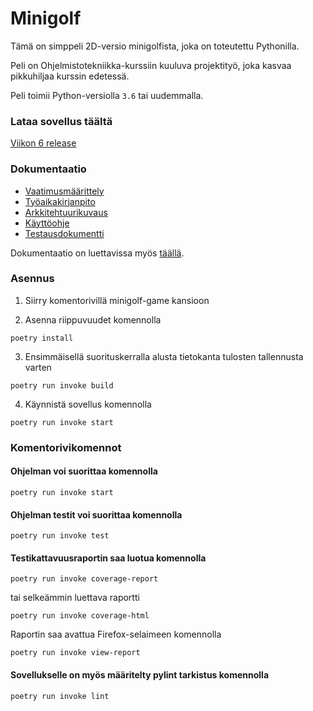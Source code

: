 # Minigolf

Tämä on simppeli 2D-versio minigolfista, joka on toteutettu Pythonilla.

Peli on Ohjelmistotekniikka-kurssiin kuuluva projektityö, joka kasvaa pikkuhiljaa kurssin edetessä.

Peli toimii Python-versiolla `3.6` tai uudemmalla.

### Lataa sovellus täältä

[Viikon 6 release](https://github.com/makeri89/Ohjelmistotekniikka/releases/tag/viikko6)

### Dokumentaatio

- [Vaatimusmäärittely](/dokumentaatio/vaatimusmaarittely.md)
- [Työaikakirjanpito](/dokumentaatio/tyoaikakirjanpito.md)
- [Arkkitehtuurikuvaus](/dokumentaatio/arkkitehtuuri.md)
- [Käyttöohje](/dokumentaatio/kayttoohje.md)
- [Testausdokumentti](/dokumentaatio/testaus.md)

Dokumentaatio on luettavissa myös [täällä](https://makeri89.github.io/Ohjelmistotekniikka/).

### Asennus

1. Siirry komentorivillä minigolf-game kansioon

2. Asenna riippuvuudet komennolla

```
poetry install
```

3. Ensimmäisellä suorituskerralla alusta tietokanta tulosten tallennusta varten

```
poetry run invoke build
```

4. Käynnistä sovellus komennolla

```
poetry run invoke start
```

### Komentorivikomennot

#### Ohjelman voi suorittaa komennolla

```
poetry run invoke start
```

#### Ohjelman testit voi suorittaa komennolla

```
poetry run invoke test
```

#### Testikattavuusraportin saa luotua komennolla

```
poetry run invoke coverage-report
```

tai selkeämmin luettava raportti

```
poetry run invoke coverage-html
```

Raportin saa avattua Firefox-selaimeen komennolla

```
poetry run invoke view-report
```

#### Sovellukselle on myös määritelty pylint tarkistus komennolla

```
poetry run invoke lint
```
